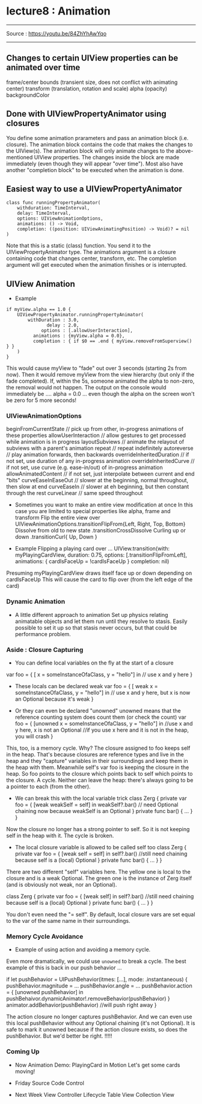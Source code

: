 #  lecture8 : Animation

---

Source :  https://youtu.be/84ZhYhAwYqo

---

## Changes to certain UIView properties can be animated over time

frame/center
bounds (transient size, does not conflict with animating center)
transform (translation, rotation and scale)
alpha (opacity)
backgroundColor

## Done with UIViewPropertyAnimator using closures

You define some animation prarameters and pass an animation block (i.e. closure).
The animation block contains the code that makes the changes to the UIView(s).
The animation block will only animate changes to the above-mentioned UIView properties.
The changes inside the block are made immediately (even though they will appear "over time").
Most also have another "completion block" to be executed when the animation is done.


## Easiest way to use a UIViewPropertyAnimator

```
class func runningPropertyAnimator(
    withduration: TimeInterval,
    delay: TimeInterval,
    options: UIViewAnimationOptions,
    animations: () -> Void, 
    completion: ((position: UIViewAnimatingPosition) -> Void)? = nil
)
```

Note that this is a static (class) function. You send it to the UIViewPropertyAnimator type.
The animations argument is a closure containing code that changes center, transform, etc.
The completion argument will get executed when the animation finishes or is interrupted.

## UIView Animation

* Example

```
if myView.alpha == 1.0 {
    UIViewPropertyAnimator.runningPropertyAnimator(
        withDuration : 3.0,
               delay : 2.0,
             options : [.allowUserInteraction],
          animations : {myView.alpha = 0.0},
          completion : { if $0 == .end { myView.removeFromSuperview() } }
    )
}
```

This would cause myView to "fade" out over 3 seconds (starting 2s from now).
Then it would remove myView from the view hierarchy (but only if the fade completed).
If, within the 5s, someone animated the alpha to non-zero, the removal would not happen.
The output on the console would immediately be .... alpha = 0.0
... even though the alpha on the screen won't be zero for 5 more seconds!

### UIViewAnimationOptions

beginFromCurrentState           // pick up from other, in-progress animations of these properties
allowUserInteraction                // allow gestures to get processed while animation is in progress
layoutSubviews                       // animate the relayout of subviews with a parent's animation
repeat                                      // repeat indefinitely
autoreverse                             // play animation forwards, then backwards
overrideInheritedDuration       // if not set, use duration of any in-progress animation
overrideInheritedCurve           // if not set, use curve (e.g. ease-in/out) of in-progress animation
allowAnimatedContent           // if not set, just interpolate between current and end "bits"
curveEaseInEaseOut              // slower at the beginning, normal throughout, then slow at end
curveEaseIn                            // slower at eh beginning, but then constant through the rest
curveLinear                             // same speed throughout

* Sometimes you want to make an entire view modification at once
In this case you are limited to special properties like alpha, frame and transform 
Flip the entire view over UIViewAnimationOptions.transitionFlipFrom{Left, Right, Top, Bottom}
Dissolve from old to new state .transitionCrossDissolve
Curling up or down .transitionCurl{ Up, Down }


* Example
Flipping a playing card over ...
UIView.transition(with: myPlayingCardView,
                     duration: 0.75,
                      options: [.transitionFlipFromLeft],
                animations: { cardIsFaceUp = !cardIsFaceUp }
                completion: nil)

Presuming myPlayingCardView draws itself face up or down depending on cardIsFaceUp
This will cause the card to flip over (from the left edge of the card)

### Dynamic Animation
* A little different approach to animation
Set up physics relating animatable objects and let them run until they resolve to stasis.
Easily possible to set it up so that stasis never occurs, but that could be performance problem.

### Aside : Closure Capturing

* You can define local variables on the fly at the start of a closure

var foo = { [ x = someInstanceOfaClass, y = "hello"]  in
    // use x and y here
}

* These locals can be declared weak
var foo = { [ weak x = someInstanceOfaClass, y = "hello"] in 
    // use x and y here, but x is now an Optional because it's weak
}

* Or they can even be declared "unowned"
unowned means that the reference counting system does count them (or check the count)
var foo = { [unowned x = someInstanceOfaClass, y = "hello"] in
    //use x and y here, x is not an Optional
    //if you use x here and it is not in the heap, you will crash
}

This, too, is a memory cycle. Why?
The closure assigned to foo keeps self in the heap.
That's because closures are reference types and live in the heap 
and they "capture" variables in their surroundings and keep them in the heap with them.
Meanwhile self's var foo is keeping the closure in the heap.
So foo points to the closure which points back to self which points to the closure.
A cycle.
Neither can leave the heap: there's always going to be a pointer to each (from the other).

* We can break this with the local variable trick
class Zerg {
private var foo = { [weak weakSelf = self] in
    weakSelf?.bar() // need Optional chaining now because weakSelf is an Optional
    }
    private func bar() { ... }
}

Now the closure no longer has a strong pointer to self.
So it is not keeping self in the heap with it.
The cycle is broken.

* The local closure variable is allowed to be called self too
class Zerg {
private var foo = { [weak self = self] in
    self?.bar() //still need chaining because self is a (local) Optional
    }
    private func bar() { ... }
}

There are two different "self" variables here.
The yellow one is local to the closure and is a weak Optional.
The green one is the instance of Zerg itself (and is obviously not weak, nor an Optional).

class Zerg {
private var foo = { [weak self] in
self?.bar() //still need chaining because self is a (local) Optional
}
private func bar() { ... }
}

You don't even need the "= self".
By default, local closure vars are set equal to the var of the same name in their surroundings.

### Memory Cycle Avoidance

* Example of using action and avoiding a memory cycle.

Even more dramatically, we could use `unowned` to break a cycle.
The best example of this is back in our push behavior ...

if let pushBehavior = UIPushBehavior(itmes: [...], mode: .instantaneous) {
    pushBehavior.magnitude = ...
    pushBehavior.angle = ...
    pushBehavior.action = { [unowned pushBehavior] in
        pushBehaivor.dynamicAnimator!.removeBehavior(pushBehavior)
    }
    animator.addBehavior(pushBehavior) //will push right away
}

The action closure no longer captures pushBehavior.
And we can even use this local pushBehavior without any Optional chaining (it's not Optional).
It is safe to mark it unowned because if the action closure exists, so does the pushBehavior.
But we'd better be right. !!!!!


### Coming Up

* Now 
Animation Demo: PlayingCard in Motion
Let's get some cards moving!

* Friday
Source Code Control

* Next Week
View Controller Lifecycle
Table View
Collection View

